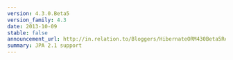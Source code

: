 ```yaml
---
version: 4.3.0.Beta5
version_family: 4.3
date: 2013-10-09
stable: false
announcement_url: http://in.relation.to/Bloggers/HibernateORM430Beta5Release
summary: JPA 2.1 support
---
```

